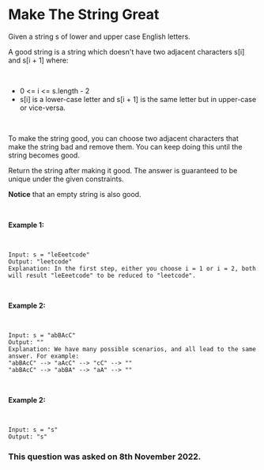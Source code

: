 # Make The String Great

Given a string s of lower and upper case English letters.

A good string is a string which doesn't have two adjacent characters s[i] and s[i + 1] where:

<br>
<ul>
  <li>0 <= i <= s.length - 2</li>
<li>s[i] is a lower-case letter and s[i + 1] is the same letter but in upper-case or vice-versa.</li>
  </ul>
  <br>
  

To make the string good, you can choose two adjacent characters that make the string bad and remove them. You can keep doing this until the string becomes good.

Return the string after making it good. The answer is guaranteed to be unique under the given constraints.

**Notice** that an empty string is also good.

<br>

**Example 1:**

<br>

```
Input: s = "leEeetcode"
Output: "leetcode"
Explanation: In the first step, either you choose i = 1 or i = 2, both will result "leEeetcode" to be reduced to "leetcode".
```

<br>

**Example 2:**

<br>

```
Input: s = "abBAcC"
Output: ""
Explanation: We have many possible scenarios, and all lead to the same answer. For example:
"abBAcC" --> "aAcC" --> "cC" --> ""
"abBAcC" --> "abBA" --> "aA" --> ""
```

<br>

**Example 2:**

<br>

```
Input: s = "s"
Output: "s"
```

### This question was asked on 8th November 2022.

